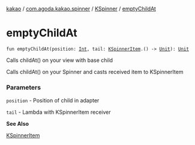 [kakao](../../index.md) / [com.agoda.kakao.spinner](../index.md) / [KSpinner](index.md) / [emptyChildAt](./empty-child-at.md)

# emptyChildAt

`fun emptyChildAt(position: `[`Int`](https://kotlinlang.org/api/latest/jvm/stdlib/kotlin/-int/index.html)`, tail: `[`KSpinnerItem`](../-k-spinner-item/index.md)`.() -> `[`Unit`](https://kotlinlang.org/api/latest/jvm/stdlib/kotlin/-unit/index.html)`): `[`Unit`](https://kotlinlang.org/api/latest/jvm/stdlib/kotlin/-unit/index.html)

Calls childAt() on your view with base child

Calls childAt() on your Spinner and casts received item to KSpinnerItem

### Parameters

`position` - Position of child in adapter

`tail` - Lambda with KSpinnerItem receiver

**See Also**

[KSpinnerItem](../-k-spinner-item/index.md)

